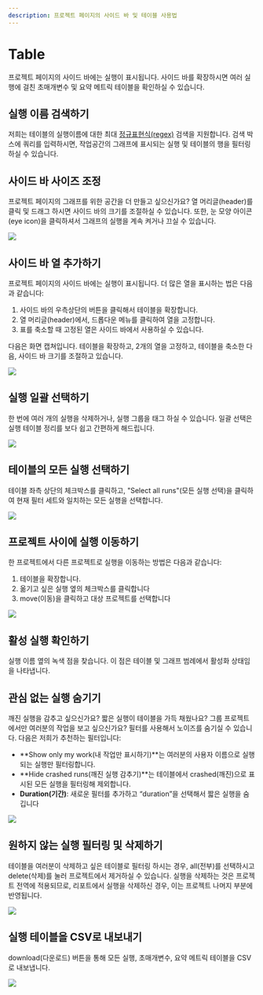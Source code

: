 ```yaml
---
description: 프로젝트 페이지의 사이드 바 및 테이블 사용법
---
```


# Table

 프로젝트 페이지의 사이드 바에는 실행이 표시됩니다. 사이드 바를 확장하시면 여러 실행에 걸친 초매개변수 및 요약 메트릭 테이블을 확인하실 수 있습니다.

##  **실행 이름 검색하기**

 저희는 테이블의 실행이름에 대한 최대 [정규표현식\(regex\)](https://dev.mysql.com/doc/refman/8.0/en/regexp.html) 검색을 지원합니다. 검색 박스에 쿼리를 입력하시면, 작업공간의 그래프에 표시되는 실행 및 테이블의 행을 필터링 하실 수 있습니다.

## **사이드 바 사이즈 조정**

프로젝트 페이지의 그래프를 위한 공간을 더 만들고 싶으신가요? 열 머리글\(header\)를 클릭 및 드래그 하시면 사이드 바의 크기를 조절하실 수 있습니다. 또한, 눈 모양 아이콘\(eye icon\)을 클릭하셔서 그래프의 실행을 계속 켜거나 끄실 수 있습니다.

![](https://downloads.intercomcdn.com/i/o/153755378/d54ae70fb8155657a87545b1/howto+-+resize+column.gif)

##  **사이드 바 열 추가하기**

 프로젝트 페이지의 사이드 바에는 실행이 표시됩니다. 더 많은 열을 표시하는 법은 다음과 같습니다:

1. 사이드 바의 우측상단의 버튼을 클릭해서 테이블을 확장합니다.
2. 열 머리글\(header\)에서, 드롭다운 메뉴를 클릭하여 열을 고정합니다.
3. 표를 축소할 때 고정된 열은 사이드 바에서 사용하실 수 있습니다.

다음은 화면 캡쳐입니다. 테이블을 확장하고, 2개의 열을 고정하고, 테이블을 축소한 다음, 사이드 바 크기를 조절하고 있습니다.

![](https://downloads.intercomcdn.com/i/o/152951680/cf8cbc6b35e923be2551ba20/howto+-+pin+rows+in+table.gif)

##  **실행 일괄 선택하기**

 한 번에 여러 개의 실행을 삭제하거나, 실행 그룹을 태그 하실 수 있습니다. 일괄 선택은 실행 테이블 정리를 보다 쉽고 간편하게 해드립니다.

![](../../.gitbook/assets/howto-bulk-select.gif)

##  **테이블의 모든 실행 선택하기**

 테이블 좌측 상단의 체크박스를 클릭하고, "Select all runs"\(모든 실행 선택\)을 클릭하여 현재 필터 세트와 일치하는 모든 실행을 선택합니다.

![](../../.gitbook/assets/all-runs-select.gif)

##  **프로젝트 사이에 실행 이동하기**

한 프로젝트에서 다른 프로젝트로 실행을 이동하는 방법은 다음과 같습니다:

1. 테이블을 확장합니다.
2. 옮기고 싶은 실행 옆의 체크박스를 클릭합니다
3. move\(이동\)을 클릭하고 대상 프로젝트를 선택합니다

![](../../.gitbook/assets/howto-move-runs.gif)

## **활성 실행 확인하기**

실행 이름 옆의 녹색 점을 찾습니다. 이 점은 테이블 및 그래프 범례에서 활성화 상태임을 나타냅니다.

##  **관심 없는 실행 숨기기**

 깨진 실행을 감추고 싶으신가요? 짧은 실행이 테이블을 가득 채웠나요? 그룹 프로젝트에서만 여러분의 작업을 보고 싶으신가요? 필터를 사용해서 노이즈를 숨기실 수 있습니다. 다음은 저희가 추천하는 필터입니다:

* **Show only my work\(내 작업만 표시하기\)**는 여러분의 사용자 이름으로 실행되는 실행만 필터링합니다.
* **Hide crashed runs\(깨진 실행 감추기\)**는 테이블에서 crashed\(깨진\)으로 표시된 모든 실행을 필터링해 제외합니다.
*    **Duration\(기간\)**: 새로운 필터를 추가하고 “duration”을 선택해서 짧은 실행을 숨깁니다

![](../../.gitbook/assets/image%20%2816%29.png)

##  **원하지 않는 실행 필터링 및 삭제하기**

 테이블을 여러분이 삭제하고 싶은 테이블로 필터링 하시는 경우, all\(전부\)를 선택하시고 delete\(삭제\)를 눌러 프로젝트에서 제거하실 수 있습니다. 실행을 삭제하는 것은 프로젝트 전역에 적용되므로, 리포트에서 실행을 삭제하신 경우, 이는 프로젝트 나머지 부분에 반영됩니다.

![](../../.gitbook/assets/2020-05-13-19.14.13.gif)

## **실행 테이블을 CSV로 내보내기**

download\(다운로드\) 버튼을 통해 모든 실행, 초매개변수, 요약 메트릭 테이블을 CSV로 내보냅니다.

![](../../.gitbook/assets/2020-07-06-11.51.01.gif)

